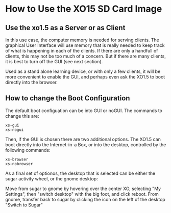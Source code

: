 How to Use the XO15 SD Card Image
=================================

Use the xo1.5 as a Server or as Client
--------------------------------------

In this use case, the computer memory is needed for serving clients. The graphical User Interface will use memory that is really needed to keep track of what is happening in each of the clients. If there are only a handfull of clients, this may not be too much of a concern. But if there are many clients, it is best to turn off the GUI (see next section).

Used as a stand alone learning device, or with only a few clients, it will be more convenient to enable the GUI, and perhaps even ask the XO1.5 to boot directly into the browser.

How to change the Boot Configuration
------------------------------------

The default boot configuation can be into GUI or noGUI. The commands to change this are:

    xs-gui
    xs-nogui

Then, if the GUI is chosen there are two additional options. The XO1.5 can boot directly into the Internet-in-a Box, or into the desktop, controlled by the following commands:

    xs-browser
    xs-nobrowser

As a final set of optionos, the desktop that is selected can be either the sugar activity wheel, or the gnome desktop:

   Move from sugar to gnome by hovering over the center XO, selecting "My Settings", then "switch desktop" with the big foot, and click reboot.
   From gnome, transfer back to sugar by clicking the icon on the left of the desktop "Switch to Sugar"
